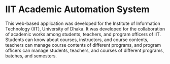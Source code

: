 # IIT Academic Automation System

This web-based application was developed for the Institute of Information Technology (IIT), 
University of Dhaka. It was developed for the collaboration of academic works among students, teachers, 
and program officers of IIT. Students can know about courses, instructors, and course contents, teachers 
can manage course contents of different programs, and program officers can manage students, teachers, and 
courses of different programs, batches, and semesters.
